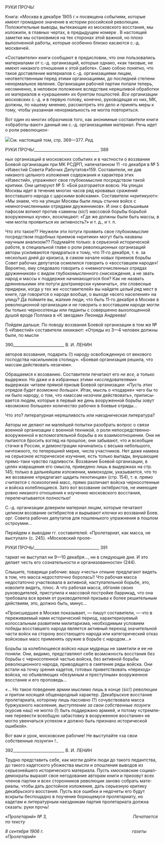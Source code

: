 РУКИ ПРОЧЬ!

Книга: «Москва в декабре 1905 г.» посвящена событиям, которые имеют громадное значение в истории российской революции. Положительные выводы, вытекающие из московского восстания, мы изложили, в главных чертах, в предыдущем номере . В на­стоящей заметке мы остановимся на тех сторонах этой важной, но плохо выполненной работы, которые особенно близко касаются с.-д. москвичей.

«Составители» книги сообщают в предисловии, что они пользовались материалами от с.-д. организаций, которые однако, «как таковые, не имеют никакого отношения к этой работе». Само собою понятно, что такое доставление материалов с.-д. организа­циями лицам, неответственным перед этими организациями, до последней степени не­нормальное явление. Организации рабочей партии попали теперь, несомненно, в не­ловкое положение вследствие неряшливой обработки их материалов и «украшения» их букетом пошлостей. _Все_ организации московских с.-д. и в первую голову, конечно, ру­ководящая из них, МК, должны, по нашему мнению, рассмотреть это дело и принять меры к тому, чтобы указанная ненормальность не могла повторяться.

Вот один из многих образчиков того, как анонимные составители книги «обработы-вают» данный им с.-д. организациями материал. Речь идет о роли революцион-

![](file:///C:/Users/bot32/AppData/Local/Temp/msohtmlclip1/01/clip_image001.png)См. настоящий том, стр. 369—377. _Ред._

  

РУКИ ПРОЧЬ!_________________________________ 389

ных организаций в московских событиях и в частности о воззвании Боевой организа­ции при МК РСДРП, напечатанном 11 -го декабря в № 5 «Известий Совета Рабочих Де­путатов»159. Составители, не дав никакого цельного изложения содержания и характера этих «Известий», упражняют свое глубокомыслие посредством такой критики. Они ци­тируют № 5: «Бой разгорается вовсю. На улицах Москвы идет в течение многих часов ряд кровавых сражений восставшего народа с царскими войсками». Составители «кри­тикуют»: «Мы знаем, что на улицах Москвы были лишь стычки войск с немногочис­ленными отрядами дружинников». И они с фальшивым пафосом вопиют против «заме­ны (sic!) массовой борьбы борьбой вооруженных кучек», восклицают: «Где же должны были быть массы, в чем могла проявиться их активность?» и т. д., и т. п.

Что это такое?? Неужели эти потуги проявить свое глубокомыслие посредством по­добных приемов «критики» могут быть названы научным анализом?? Подумайте толь­ко: в серьезной исторической работе, в специальной главе о роли революционных орга­низаций авторы усиливаются придраться к тому, что _11-го_ декабря, т. е. за несколько дней _до_ кризиса, в самом начале _новых_ приемов борьбы Совет рабочих депутатов осме­лился говорить о «восставшем народе»! Вероятно, ему следовало говорить о «немного­численных отрядах дружинников» с видом глубокомысленного снисхождения, а не звать народ и массы к поддержке начинающегося боя? Как не назвать дрянненькими эти потуги доктринерски «умничать», эти словесные придирки, когда у тех же «соста­вителей» вы найдете _целый ряд_ мест в книге, где говорится о народе вообще, о выходе «всего населения» на улицу? Да поймите вы, жалкие люди, что быть 11-го декабря в Москве в революционной организации и _не говорить_ о восставшем народе могли бы только черносотенцы или педанты с совершенно выхолощенной душой вроде Поллака в «К звездам» Леонида Андреева!

Пойдем дальше. По поводу воззвания Боевой организации в том же № 5 «Известий» составители хихикают: «Отряды из 3—4 человек должны были, по мысли

  

390__________________________ В. И. ЛЕНИН

авторов воззвания, подарить (!) народу освобожденную от векового господства насиль­ников столицу». «Боевая организация решила, что массам действовать незачем».

Обращаемся к воззванию. Составители печатают его _не все,_ а только выдержки. Но даже и в избранных этими «исследователями» выдержках читаем _прямой_ призыв Бое­вой организации: _«Пусть этих отрядов будет возможно больше»._ Итак, мысль о «по­дарке» чего бы то ни было народу, о том, что «массам _незачем_ действовать», приписы­вается людям, которые в первый же день вооруженной борьбы зовут «возможно боль­шее» количество рабочих в боевые отряды...

Что это? литературная неряшливость или наездническая литература?

Авторы не делают ни малейшей попытки разобрать вопрос о связи военной органи­зации с военной техникой, о роли непосредственно-вооруженной и вспомогательной борьбы в их взаимоотношении. Они не пытаются бросить взгляд на прошлое, они забы­вают, что и всеобщие стачки в России, и демонстрации начинались с весьма небольшо­го, ничтожного, по теперешней мерке, числа участников. Нет даже намека на серьезное историческое изучение, есть только выпады, внушающие прямо-таки чувство гадливо­сти. Воззвание Боевой организации, в целях извращения его смысла, приведено лишь в выдержках на стр. 145; только в дальнейшем изложении, мимоходом, указывается, что то же воззвание «предлагает щадить пехотинцев» (стр. 154), т. е. _прямо считается_ с психологией масс, прямо различает войска черносотенные и войска колеблющиеся. За­то вот воззвание октябристов, не имеющее ровно никакого отношения к изучению мос­ковского восстания, перепечатывается _полностью!_

С.-д. организации доверили материал лицам, которые печатают целиком воззвание октябристов и вырывают клочки из воззваний Боев. орг. Совета рабочих депутатов для пошленького упражнения в пошлом остроумии...

Перейдем к выводам гг. составителей. «Пролетариат, как масса, не выступал» (с. 245). «Московский проле-

  

РУКИ ПРОЧЬ!_________________________________ 391

тариат не выступал ни 9—10 декабря..., ни в следующие дни. И это делает честь его сознательности и организованности» (244).

Слышите, товарищи рабочие: вашу «честь» отныне предлагают видеть в том, что масса _недостаточно_ боролась!! Что рабочая масса недостаточно участвовала в актив­ной, наступательной борьбе, это, изволите видеть, плюс. А что рабочая масса, обгоняя своих руководителей, приступила к массовой постройке баррикад, что она требовала все время от руководителей призыва к более решительным действиям, это, должно быть, минус...

«Происшедшее в Москве показывает, — пишут составители, — что в переживаемый нами исторический период, характеризуемый колоссальным развитием милитаризма, необходимым условием победы восставшего народа является активный переход значи­тельной части войск на сторону восстающего народа или категорический отказ войско­вых масс применять оружие в борьбе с народом...»

Борьбы за колеблющееся войско наши мудрецы не заметили и ее не поняли. Они, видимо, представляют себе возможность восстания без борьбы с черносотенной частью войска, без активной борьбы революционного народа, приводящего в смятение ряды войска. Они встали на точку зрения кадетов, готовых приветствовать «переход» войска, но объявляющих «безумным и преступным» вооруженное восстание и его проповедь...

«... Но такое поведение армии мыслимо лишь в конце (sic!) революции и притом но­сящей общенародный характер. Декабрьское восстание пролетариата, которому лишь пассивно (?) сочувствовала масса буржуазного населения, _выступление за свои собст­венные лозунги_ (курсив наш) не могло (!) быть поддержано армией, и потому «стремле­ние перевести всеобщую забастовку в вооруженное восстание» не могло увенчаться успехом и должно быть признано исторической ошибкой».

Вот вам и урок, московские рабочие! Не выступайте «за свои собственные лозун­ги» !..

  

392__________________________ В. И. ЛЕНИН

Трудно представить себе, как могли дойти люди до такого педантства, до такого ка­детского убожества мысли и опошления выводов из серьезнейшего исторического ма­териала. Пусть хмосковские социал-демократы выразят свое негодование авторам кни­ги и призовут всех членов партии и всех сторонников революции заново собрать мате­риалы, чтобы дать достойное изложение, дать серьезную критику декабрьского восста­ния. Пусть все ошибки и недочеты его будут вскрыты беспощадно в поучение борю­щемуся пролетариату, но кадетам и литературным наездникам партия пролетариата должна сказать: руки прочь!

_«Пролетарий» № 3,                                                                       Печатается по тексту_

_8 сентября 1906 г.                                                                         газеты «Пролетарий»_